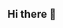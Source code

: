 ## Hi there 👋

<!--
**margellypach/margellypach** is a ✨ _special_ ✨ repository because its `README.md` (this file) appears on your GitHub profile.

 
Aqui estão algumas ideias para você começar:

- 🔭 Atualmente estou estudando no colégio Padre Claúdio Morelli
- 🌱 Atualmente estou aprendendo a falar ingles, tocar violino e piano.
- 👯 Procuro colaborar em coisas que ajudem as pessoas.
- 🤔 Estou procurando ajuda com 
- 💬 Pergunte-me sobre 
- 📫 Como entrar em contato comigo: angelly.monteverde@esscola.pr.gov.br
- 😄 Pronomes: ...
- ⚡ Curiosidade: sou da Venezuela, toco violino e piano.

